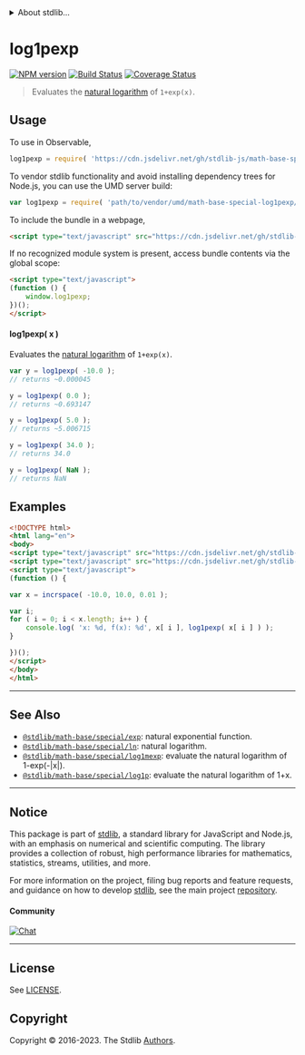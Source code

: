 <!--

@license Apache-2.0

Copyright (c) 2022 The Stdlib Authors.

Licensed under the Apache License, Version 2.0 (the "License");
you may not use this file except in compliance with the License.
You may obtain a copy of the License at

   http://www.apache.org/licenses/LICENSE-2.0

Unless required by applicable law or agreed to in writing, software
distributed under the License is distributed on an "AS IS" BASIS,
WITHOUT WARRANTIES OR CONDITIONS OF ANY KIND, either express or implied.
See the License for the specific language governing permissions and
limitations under the License.

-->


<details>
  <summary>
    About stdlib...
  </summary>
  <p>We believe in a future in which the web is a preferred environment for numerical computation. To help realize this future, we've built stdlib. stdlib is a standard library, with an emphasis on numerical and scientific computation, written in JavaScript (and C) for execution in browsers and in Node.js.</p>
  <p>The library is fully decomposable, being architected in such a way that you can swap out and mix and match APIs and functionality to cater to your exact preferences and use cases.</p>
  <p>When you use stdlib, you can be absolutely certain that you are using the most thorough, rigorous, well-written, studied, documented, tested, measured, and high-quality code out there.</p>
  <p>To join us in bringing numerical computing to the web, get started by checking us out on <a href="https://github.com/stdlib-js/stdlib">GitHub</a>, and please consider <a href="https://opencollective.com/stdlib">financially supporting stdlib</a>. We greatly appreciate your continued support!</p>
</details>

# log1pexp

[![NPM version][npm-image]][npm-url] [![Build Status][test-image]][test-url] [![Coverage Status][coverage-image]][coverage-url] <!-- [![dependencies][dependencies-image]][dependencies-url] -->

> Evaluates the [natural logarithm][@stdlib/math/base/special/ln] of `1+exp(x)`.



<section class="usage">

## Usage

To use in Observable,

```javascript
log1pexp = require( 'https://cdn.jsdelivr.net/gh/stdlib-js/math-base-special-log1pexp@umd/browser.js' )
```

To vendor stdlib functionality and avoid installing dependency trees for Node.js, you can use the UMD server build:

```javascript
var log1pexp = require( 'path/to/vendor/umd/math-base-special-log1pexp/index.js' )
```

To include the bundle in a webpage,

```html
<script type="text/javascript" src="https://cdn.jsdelivr.net/gh/stdlib-js/math-base-special-log1pexp@umd/browser.js"></script>
```

If no recognized module system is present, access bundle contents via the global scope:

```html
<script type="text/javascript">
(function () {
    window.log1pexp;
})();
</script>
```

#### log1pexp( x )

Evaluates the [natural logarithm][@stdlib/math/base/special/ln] of `1+exp(x)`.

```javascript
var y = log1pexp( -10.0 );
// returns ~0.000045

y = log1pexp( 0.0 );
// returns ~0.693147

y = log1pexp( 5.0 );
// returns ~5.006715

y = log1pexp( 34.0 );
// returns 34.0

y = log1pexp( NaN );
// returns NaN
```

</section>

<!-- /.usage -->

<section class="examples">

## Examples

<!-- eslint no-undef: "error" -->

```html
<!DOCTYPE html>
<html lang="en">
<body>
<script type="text/javascript" src="https://cdn.jsdelivr.net/gh/stdlib-js/array-base-incrspace@umd/browser.js"></script>
<script type="text/javascript" src="https://cdn.jsdelivr.net/gh/stdlib-js/math-base-special-log1pexp@umd/browser.js"></script>
<script type="text/javascript">
(function () {

var x = incrspace( -10.0, 10.0, 0.01 );

var i;
for ( i = 0; i < x.length; i++ ) {
    console.log( 'x: %d, f(x): %d', x[ i ], log1pexp( x[ i ] ) );
}

})();
</script>
</body>
</html>
```

</section>

<!-- /.examples -->

<!-- C interface documentation. -->



<!-- Section for related `stdlib` packages. Do not manually edit this section, as it is automatically populated. -->

<section class="related">

* * *

## See Also

-   <span class="package-name">[`@stdlib/math-base/special/exp`][@stdlib/math/base/special/exp]</span><span class="delimiter">: </span><span class="description">natural exponential function.</span>
-   <span class="package-name">[`@stdlib/math-base/special/ln`][@stdlib/math/base/special/ln]</span><span class="delimiter">: </span><span class="description">natural logarithm.</span>
-   <span class="package-name">[`@stdlib/math-base/special/log1mexp`][@stdlib/math/base/special/log1mexp]</span><span class="delimiter">: </span><span class="description">evaluate the natural logarithm of 1-exp(-|x|).</span>
-   <span class="package-name">[`@stdlib/math-base/special/log1p`][@stdlib/math/base/special/log1p]</span><span class="delimiter">: </span><span class="description">evaluate the natural logarithm of 1+x.</span>

</section>

<!-- /.related -->

<!-- Section for all links. Make sure to keep an empty line after the `section` element and another before the `/section` close. -->


<section class="main-repo" >

* * *

## Notice

This package is part of [stdlib][stdlib], a standard library for JavaScript and Node.js, with an emphasis on numerical and scientific computing. The library provides a collection of robust, high performance libraries for mathematics, statistics, streams, utilities, and more.

For more information on the project, filing bug reports and feature requests, and guidance on how to develop [stdlib][stdlib], see the main project [repository][stdlib].

#### Community

[![Chat][chat-image]][chat-url]

---

## License

See [LICENSE][stdlib-license].


## Copyright

Copyright &copy; 2016-2023. The Stdlib [Authors][stdlib-authors].

</section>

<!-- /.stdlib -->

<!-- Section for all links. Make sure to keep an empty line after the `section` element and another before the `/section` close. -->

<section class="links">

[npm-image]: http://img.shields.io/npm/v/@stdlib/math-base-special-log1pexp.svg
[npm-url]: https://npmjs.org/package/@stdlib/math-base-special-log1pexp

[test-image]: https://github.com/stdlib-js/math-base-special-log1pexp/actions/workflows/test.yml/badge.svg?branch=v0.1.0
[test-url]: https://github.com/stdlib-js/math-base-special-log1pexp/actions/workflows/test.yml?query=branch:v0.1.0

[coverage-image]: https://img.shields.io/codecov/c/github/stdlib-js/math-base-special-log1pexp/main.svg
[coverage-url]: https://codecov.io/github/stdlib-js/math-base-special-log1pexp?branch=main

<!--

[dependencies-image]: https://img.shields.io/david/stdlib-js/math-base-special-log1pexp.svg
[dependencies-url]: https://david-dm.org/stdlib-js/math-base-special-log1pexp/main

-->

[chat-image]: https://img.shields.io/gitter/room/stdlib-js/stdlib.svg
[chat-url]: https://app.gitter.im/#/room/#stdlib-js_stdlib:gitter.im

[stdlib]: https://github.com/stdlib-js/stdlib

[stdlib-authors]: https://github.com/stdlib-js/stdlib/graphs/contributors

[umd]: https://github.com/umdjs/umd
[es-module]: https://developer.mozilla.org/en-US/docs/Web/JavaScript/Guide/Modules

[deno-url]: https://github.com/stdlib-js/math-base-special-log1pexp/tree/deno
[umd-url]: https://github.com/stdlib-js/math-base-special-log1pexp/tree/umd
[esm-url]: https://github.com/stdlib-js/math-base-special-log1pexp/tree/esm
[branches-url]: https://github.com/stdlib-js/math-base-special-log1pexp/blob/main/branches.md

[stdlib-license]: https://raw.githubusercontent.com/stdlib-js/math-base-special-log1pexp/main/LICENSE

<!-- <related-links> -->

[@stdlib/math/base/special/exp]: https://github.com/stdlib-js/math-base-special-exp/tree/umd

[@stdlib/math/base/special/ln]: https://github.com/stdlib-js/math-base-special-ln/tree/umd

[@stdlib/math/base/special/log1mexp]: https://github.com/stdlib-js/math-base-special-log1mexp/tree/umd

[@stdlib/math/base/special/log1p]: https://github.com/stdlib-js/math-base-special-log1p/tree/umd

<!-- </related-links> -->

</section>

<!-- /.links -->
